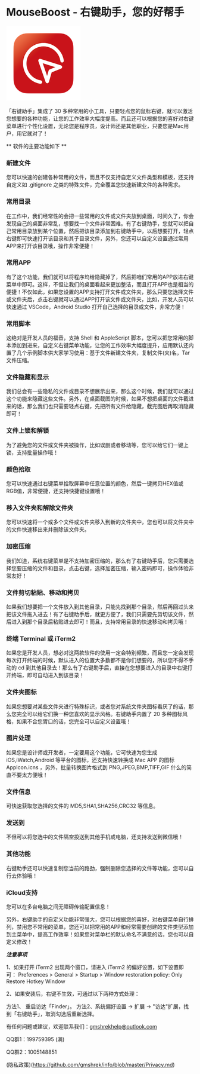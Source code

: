 # MouseBoost - 右键助手，您的好帮手

![右键助手专业版](https://github.com/gmshrek/mouse-boost/blob/main/icon.png)

「右键助手」集成了 30 多种常用的小工具，只要轻点您的鼠标右键，就可以激活您想要的各种功能，让您的工作效率大幅度提高。而且还可以根据您的喜好对右键菜单进行个性化设置，无论您是程序员，设计师还是其他职业，只要您是Mac用户，用它就对了！

** 软件的主要功能如下 **

### 新建文件
您可以快速的创建各种常用的文件，而且不仅支持自定义文件类型和模板，还支持自定义如 .gitignore 之类的特殊文件，完全覆盖您快速新建文件的各种需求。

### 常用目录
在工作中，我们经常性的会把一些常用的文件或文件夹放到桌面，时间久了，你会发现自己的桌面非常乱，想要找一个文件非常困难。有了右键助手，您就可以把自己常用目录放到某个位置，然后把该目录添加到右键助手中，以后想要打开，轻点右键即可快速打开该目录和其子目录文件，另外，您还可以自定义设置通过常用APP来打开该目录哦，操作非常便捷！

### 常用APP
有了这个功能，我们就可以将程序坞给隐藏掉了，然后把咱们常用的APP放进右键菜单中即可。这样，不但让我们的桌面看起来更加整洁，而且打开APP也是相当的便捷！不仅如此，如果您设置的APP支持打开文件或文件夹，那么只要您选择文件或文件夹后，点击右键就可以通过APP打开该文件或文件夹，比如，开发人员可以快速通过 VSCode，Android Studio 打开自己选择的目录或文件，非常方便！

### 常用脚本
这绝对是开发人员的福音，支持 Shell 和 AppleScript 脚本，您可以把您常用的脚本添加到进来，自定义右键菜单功能，让您的工作效率大幅度提升，应用默认还内置了几个示例脚本供大家学习使用：基于文件新建文件夹，复制文件(夹)名，Tar文件压缩。 

### 文件隐藏和显示
我们总会有一些隐私的文件或目录不想展示出来，那么这个时候，我们就可以通过这个功能来隐藏这些文件。另外，在桌面截图的时候，如果不想把桌面的文件截进来的话，那么我们也只需要轻点右键，先把所有文件给隐藏，截完图后再取消隐藏即可！

### 文件上锁和解锁
为了避免您的文件或文件夹被操作，比如误删或者移动等，您可以给它们一键上锁，支持批量操作哦！

### 颜色拾取
您可以快速通过右键菜单拾取屏幕中任意位置的颜色，然后一键拷贝HEX值或RGB值，非常便捷，还支持快捷键设置哦！

### 移入文件夹和解除文件夹
您可以快速将一个或多个文件或文件夹移入到新的文件夹中，您也可以将文件夹中的文件快速移出来并删除该文件夹。

### 加密压缩
我们知道，系统右键菜单是不支持加密压缩的，那么有了右键助手后，您只需要选择您要压缩的文件和目录，点击右键，选择加密压缩，输入密码即可，操作体验非常友好！

### 文件剪切粘贴、移动和拷贝
如果我们想要把一个文件放入到其他目录，只能先找到那个目录，然后再回过头来把该文件拖入进去！有了右键助手后，就更方便了，我们只需要先剪切该文件，然后进入到那个目录后粘贴进去即可！而且，支持常用目录的快速移动和拷贝哦！

### 终端 Terminal 或 iTerm2
如果您是开发人员，想必对这两款软件的使用一定会特别频繁，而且您一定会发现每次打开终端的时候，默认进入的位置大多数都不是你们想要的，所以您不得不手动的 cd 到其他目录去！那么有了右键助手后，直接在您想要进入的目录中右键打开终端，即可自动进入到该目录！

### 文件夹图标
如果您想要对某些文件夹进行特殊标识，或者您对系统文件夹图标看厌了的话，那么您完全可以给它们换一种您喜欢的显示风格。右键助手内置了 20 多种图标风格，如果不合您胃口的话，您完全可以自定义设置哦！

### 图片处理
如果您是设计师或开发者，一定要用这个功能，它可快速为您生成 iOS,iWatch,Android 等平台的图标，还支持快速转换成 Mac APP 的图标 AppIcon.icns ，另外，批量转换图片格式到 PNG,JPEG,BMP,TIFF,GIF 什么的简直不要太方便哦！

### 文件信息
可快速获取您选择的文件的 MD5,SHA1,SHA256,CRC32 等信息。

### 发送到
不但可以将您选中的文件隔空投送到其他手机或电脑，还支持发送到微信哦！

### 其他功能
右键助手还可以快速复制您当前的路劲，强制删除您选择的文件等功能，您可以自行去体验哦！

### iCloud支持
您可以在多台电脑之间无障碍传输配置信息！

另外，右键助手的自定义功能非常强大，您可以根据您的喜好，对右键菜单自行排列，禁用您不常用的菜单，您还可以把常用的APP和经常需要创建的文件类型添加到主菜单中，提高工作效率！如果您对菜单栏的默认命名不满意的话，您也可以自定义修改！

***注意事项***

1、如果打开 iTerm2 出现两个窗口，请进入 iTerm2 的偏好设置，如下设置即可： Preferences > General > Startup > Window restoration policy: Only Restore Hotkey Window

2、如果安装后，右键不生效，可通过以下两种方式处理：

方法1、 重启访达「Finder」。
方法2、系统偏好设置 -> 扩展 -> "访达"扩展，找到「右键助手」，取消勾选后重新选择。

有任何问题或建议，欢迎联系我们：gmshrekhelp@outlook.com

QQ群1：199759395  (满)

QQ群2：1005148851

(隐私政策)(https://github.com/gmshrek/info/blob/master/Privacy.md)
